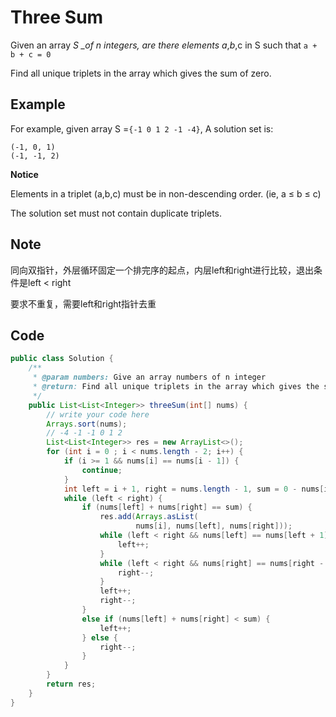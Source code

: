 # Three Sum

Given an array _S \_of n integers, are there elements a_,_b_,c in S such that `a + b + c = 0`

Find all unique triplets in the array which gives the sum of zero.

## Example

For example, given array S =`{-1 0 1 2 -1 -4}`, A solution set is:

```
(-1, 0, 1)
(-1, -1, 2)
```

**Notice**

Elements in a triplet (a,b,c) must be in non-descending order. (ie, a ≤ b ≤ c)

The solution set must not contain duplicate triplets.

## Note

同向双指针，外层循环固定一个排完序的起点，内层left和right进行比较，退出条件是left < right

要求不重复，需要left和right指针去重

## Code

```java
public class Solution {
    /**
     * @param numbers: Give an array numbers of n integer
     * @return: Find all unique triplets in the array which gives the sum of zero.
     */
    public List<List<Integer>> threeSum(int[] nums) {
        // write your code here
        Arrays.sort(nums);
        // -4 -1 -1 0 1 2
        List<List<Integer>> res = new ArrayList<>();
        for (int i = 0 ; i < nums.length - 2; i++) {
            if (i >= 1 && nums[i] == nums[i - 1]) {
                continue;
            }
            int left = i + 1, right = nums.length - 1, sum = 0 - nums[i];
            while (left < right) {
                if (nums[left] + nums[right] == sum) {
                    res.add(Arrays.asList(
                            nums[i], nums[left], nums[right]));
                    while (left < right && nums[left] == nums[left + 1]) {
                        left++;
                    }
                    while (left < right && nums[right] == nums[right - 1]) {
                        right--;
                    }
                    left++;
                    right--;
                }
                else if (nums[left] + nums[right] < sum) {
                    left++;
                } else {
                    right--;
                }
            }
        }
        return res;
    }
}
```
